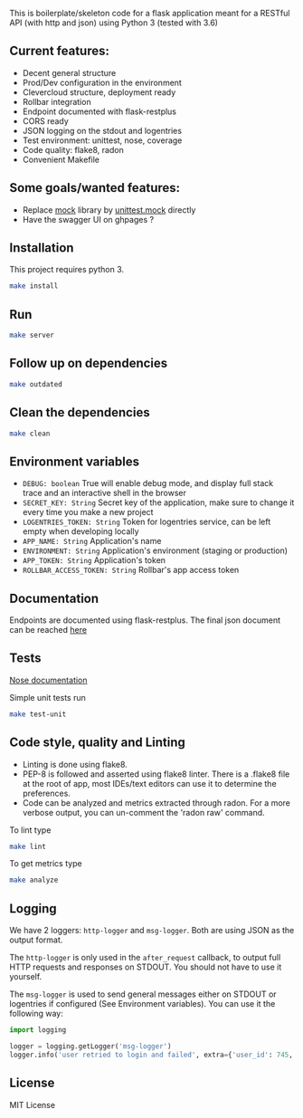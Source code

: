 This is boilerplate/skeleton code for a flask application meant for a RESTful API (with http and json) using Python 3 (tested with 3.6)

## Current features:

 * Decent general structure
 * Prod/Dev configuration in the environment
 * Clevercloud structure, deployment ready
 * Rollbar integration
 * Endpoint documented with flask-restplus
 * CORS ready
 * JSON logging on the stdout and logentries
 * Test environment: unittest, nose, coverage
 * Code quality: flake8, radon
 * Convenient Makefile

## Some goals/wanted features:

 * Replace [mock](https://pypi.python.org/pypi/mock) library by [unittest.mock](https://docs.python.org/3/library/unittest.mock.html) directly
 * Have the swagger UI on ghpages ?

## Installation

This project requires python 3.
```bash
make install
```

## Run

```bash
make server
```

## Follow up on dependencies

```bash
make outdated
```

## Clean the dependencies

```bash
make clean
```

## Environment variables

 * `DEBUG: boolean` True will enable debug mode, and display full stack trace and an interactive shell in the browser
 * `SECRET_KEY: String` Secret key of the application, make sure to change it every time you make a new project
 * `LOGENTRIES_TOKEN: String` Token for logentries service, can be left empty when developing locally
 * `APP_NAME: String` Application's name
 * `ENVIRONMENT: String` Application's environment (staging or production)
 * `APP_TOKEN: String` Application's token
 * `ROLLBAR_ACCESS_TOKEN: String` Rollbar's app access token

## Documentation

Endpoints are documented using flask-restplus.
The final json document can be reached [here](http://localhost:5000/spec)

## Tests

 [Nose documentation](http://nose.readthedocs.io/en/latest/plugins/cover.html)

 Simple unit tests run
```bash
make test-unit
```

## Code style, quality and Linting

 * Linting is done using flake8.
 * PEP-8 is followed and asserted using flake8 linter. There is a .flake8 file at the root of app, most IDEs/text editors can use it to determine the preferences.
 * Code can be analyzed and metrics extracted through radon. For a more verbose output, you can un-comment the 'radon raw' command.

 To lint type
```bash
make lint
```

To get metrics type
```bash
make analyze
```


## Logging

We have 2 loggers: `http-logger` and `msg-logger`. Both are using JSON as the output format.

The `http-logger` is only used in the `after_request` callback, to output full HTTP requests and responses on STDOUT. You should not have to use it yourself.

The `msg-logger` is used to send general messages either on STDOUT or logentries if configured (See Environment variables). You can use it the following way:

```python
import logging

logger = logging.getLogger('msg-logger')
logger.info('user retried to login and failed', extra={'user_id': 745, 'retries': 3, 'locked': True})
```

## License

MIT License
